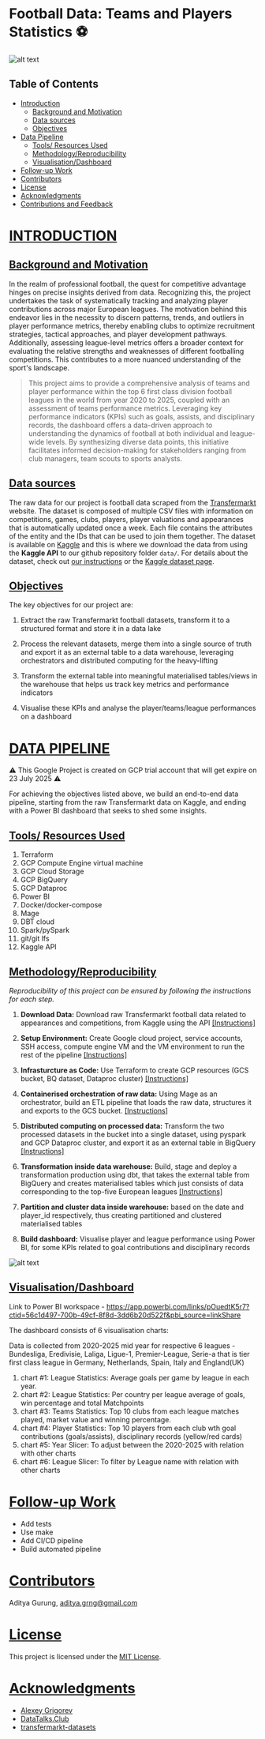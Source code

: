 # Football Data: Teams and Players Statistics  ⚽️

![alt text](<Power_BI visualisation/the_football_pundits.png>)

## Table of Contents
- [Introduction](#introduction)
    - [Background and Motivation](#background-and-motivation)
    - [Data sources](#data-sources)
    - [Objectives](#objectives)
- [Data Pipeline](#data-pipeline)
    - [Tools/ Resources Used](#tools-resources-used)
    - [Methodology/Reproducibility](#methodologyreproducibility)
    - [Visualisation/Dashboard](#visualisationdashboard)
- [Follow-up Work](#follow-up-work)
- [Contributors](#contributors)
- [License](#license)
- [Acknowledgments](#acknowledgments)
- [Contributions and Feedback](#contributions-and-feedback)

# [INTRODUCTION](#introduction)

## [Background and Motivation](#background-and-motivation)

In the realm of professional football, the quest for competitive advantage hinges on precise insights derived from data. Recognizing this, the project undertakes the task of systematically tracking and analyzing player contributions across major European leagues. The motivation behind this endeavor lies in the necessity to discern patterns, trends, and outliers in player performance metrics, thereby enabling clubs to optimize recruitment strategies, tactical approaches, and player development pathways. Additionally, assessing league-level metrics offers a broader context for evaluating the relative strengths and weaknesses of different footballing competitions. This contributes to a more nuanced understanding of the sport's landscape.

> This project aims to provide a comprehensive analysis of teams and player performance within the top 6 first class division football leagues in the world from year 2020 to 2025, coupled with an assessment of teams performance metrics. Leveraging key performance indicators (KPIs) such as goals, assists, and disciplinary records, the dashboard offers a data-driven approach to understanding the dynamics of football at both individual and league-wide levels. By synthesizing diverse data points, this initiative facilitates informed decision-making for stakeholders ranging from club managers, team scouts to sports analysts.

## [Data sources](#data-sources)

The raw data for our project is football data scraped from the [Transfermarkt](https://en.wikipedia.org/wiki/Transfermarkt) website. The dataset is composed of multiple CSV files with information on competitions, games, clubs, players, player valuations and appearances that is automatically updated once a week. Each file contains the attributes of the entity and the IDs that can be used to join them together. The dataset is available on [Kaggle](https://www.kaggle.com/datasets/davidcariboo/player-scores) and this is where we download the data from using the **Kaggle API** to our github repository folder `data/`. For details about the dataset, check out [our instructions](./data/README.md) or the [Kaggle dataset page](https://www.kaggle.com/datasets/davidcariboo/player-scores). 

## [Objectives](#objectives)

The key objectives for our project are:
1. Extract the raw Transfermarkt football datasets, transform it to a structured format and store it in a data lake

2. Process the relevant datasets, merge them into a single source of truth and export it as an external table to a data warehouse, leveraging orchestrators and distributed computing for the heavy-lifting

3. Transform the external table into meaningful materialised tables/views in the warehouse that helps us track key metrics and performance indicators

4. Visualise these KPIs and analyse the player/teams/league performances on a dashboard

# [DATA PIPELINE](#data-pipeline)

⚠️ This Google Project is created on GCP trial account that will get expire on 23 July 2025 ⚠️

For achieving the objectives listed above, we build an end-to-end data pipeline, starting from the raw Transfermarkt data on Kaggle, and ending with a Power BI dashboard that seeks to shed some insights.

## [Tools/ Resources Used](#tools-resources-used)

1. Terraform
2. GCP Compute Engine virtual machine
3. GCP Cloud Storage
4. GCP BigQuery
5. GCP Dataproc
6. Power BI
7. Docker/docker-compose
9. Mage
10. DBT cloud
11. Spark/pySpark
12. git/git lfs
13. Kaggle API

## [Methodology/Reproducibility](#methodologyreproducibility)

*Reproducibility of this project can be ensured by following the instructions for each step.*

1. **Download Data:** Download raw Transfermarkt football data related to appearances and competitions, from Kaggle using the API [[Instructions]](./data/README.md)

2. **Setup Environment:** Create Google cloud project, service accounts, SSH access, compute engine VM and the VM environment to run the rest of the pipeline [[Instructions]](./gcp-cloud-infrastructure/README.md)

3. **Infrasturcture as Code:** Use Terraform to create GCP resources (GCS bucket, BQ dataset, Dataproc cluster) [[Instructions]](./terraform-iac/README.md)

4. **Containerised orchestration of raw data:** Using Mage as an orchestrator, build an ETL pipeline that loads the raw data, structures it and exports to the GCS bucket. [[Instructions]](./mage-orchestrator/README.md)

5. **Distributed computing on processed data:** Transform the two processed datasets in the bucket into a single dataset, using pyspark and GCP Dataproc cluster, and export it as an external table in BigQuery [[Instructions]](./spark-distributed-computing/README.md)

6. **Transformation inside data warehouse:** Build, stage and deploy a transformation production using dbt, that takes the external table from BigQuery and creates materialised tables which just consists of data corresponding to the top-five European leagues [[Instructions]](./dbt-data-transformation/README.md)

7. **Partition and cluster data inside warehouse:** based on the date and player_id respectively, thus creating partitioned and clustered materialised tables

8. **Build dashboard:** Visualise player and league performance using Power BI, for some KPIs related to goal contributions and disciplinary records

![alt text](e2e_football_data_workflow.PNG)


## [Visualisation/Dashboard](#visualisationdashboard)
Link to Power BI workspace - https://app.powerbi.com/links/pOuedtK5r7?ctid=56c1d497-700b-49cf-8f8d-3dd6b20d522f&pbi_source=linkShare

The dashboard consists of 6 visualisation charts:

Data is collected from 2020-2025 mid year for respective 6 leagues - Bundesliga, Eredivisie, Laliga, Ligue-1, Premier-League, Serie-a that is tier first class league in Germany, Netherlands, Spain, Italy and England(UK)

1. chart #1: League Statistics: Average goals per game by league in each year.
2. chart #2: League Statistics: Per country per league average of goals, win percentage and total Matchpoints
3. chart #3: Teams Statistics: Top 10 clubs from each league matches played, market value and winning percentage.
4. chart #4: Player Statistics: Top 10 players from each club wth goal contributions (goals/assists), disciplinary records (yellow/red cards)
5. chart #5: Year Slicer: To adjust between the 2020-2025 with relation with other charts
6. chart #6: League Slicer: To filter by League name with relation with other charts

# [Follow-up Work](#follow-up-work)

* Add tests
* Use make
* Add CI/CD pipeline
* Build automated pipeline

# [Contributors](#contributors)
Aditya Gurung, aditya.grng@gmail.com

# [License](#license)
This project is licensed under the [MIT License](./LICENSE).

# [Acknowledgments](#acknowledgments)
* [Alexey Grigorev](https://github.com/alexeygrigorev)
* [DataTalks.Club](https://datatalks.club/)
* [transfermarkt-datasets](https://github.com/dcaribou/transfermarkt-datasets)